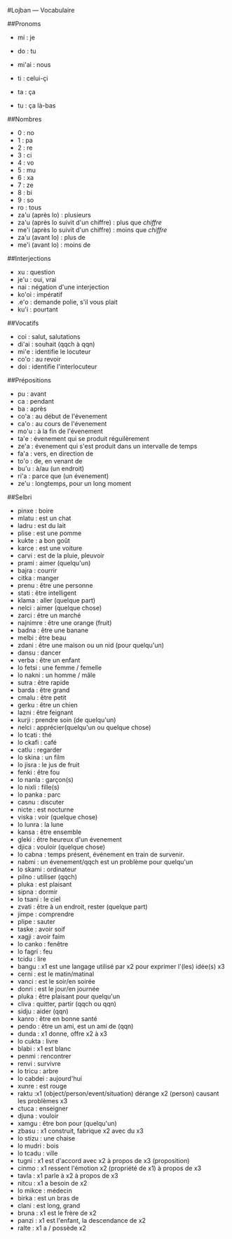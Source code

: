 #Lojban — Vocabulaire

##Pronoms

- mi : je
- do : tu
- mi'ai : nous

- ti : celui-çi
- ta : ça
- tu : ça là-bas

##Nombres

- 0 : no
- 1 : pa
- 2 : re
- 3 : ci
- 4 : vo
- 5 : mu
- 6 : xa
- 7 : ze
- 8 : bi
- 9 : so
- ro : tous
- za'u (après lo) : plusieurs
- za'u (après lo suivit d'un chiffre) : plus que *chiffre*
- me'i (après lo suivit d'un chiffre) : moins que *chiffre*
- za'u (avant lo) : plus de
- me'i (avant lo) : moins de

##Interjections

- xu : question
- je'u : oui, vrai
- nai : négation d'une interjection
- ko'oi : impératif
- .e'o : demande polie, s'il vous plait
- ku'i : pourtant

##Vocatifs

- coi : salut, salutations
- di'ai : souhait (qqch à qqn)
- mi'e : identifie le locuteur
- co'o : au revoir
- doi : identifie l'interlocuteur

##Prépositions

- pu : avant
- ca : pendant
- ba : après
- co'a : au début de l'évenement
- ca'o : au cours de l'évenement
- mo'u : à la fin de l'évenement
- ta'e : évenement qui se produit réguilèrement
- ze'a : évenement qui s'est produit dans un intervalle de temps
- fa'a : vers, en direction de
- to'o : de, en venant de
- bu'u : à/au (un endroit)
- ri'a : parce que (un évenement)
- ze'u : longtemps, pour un long moment

##Selbri

- pinxe : boire
- mlatu : est un chat
- ladru : est du lait
- plise : est une pomme
- kukte : a bon goût
- karce : est une voiture
- carvi : est de la pluie, pleuvoir
- prami : aimer (quelqu'un)
- bajra : courrir
- citka : manger
- prenu : être une personne
- stati : être intelligent
- klama : aller (quelque part)
- nelci : aimer (quelque chose)
- zarci : être un marché
- najnimre : être une orange (fruit)
- badna : être une banane
- melbi : être beau
- zdani : être une maison ou un nid (pour quelqu'un)
- dansu : dancer
- verba : être un enfant
- lo fetsi : une femme / femelle
- lo nakni : un homme / mâle
- sutra : être rapide
- barda : être grand
- cmalu : être petit
- gerku : être un chien
- lazni : être feignant
- kurji : prendre soin (de quelqu'un)
- nelci : apprécier(quelqu'un ou quelque chose)
- lo tcati : thé
- lo ckafi : café
- catlu : regarder
- lo skina : un film
- lo jisra : le jus de fruit
- fenki : être fou
- lo nanla : garçon(s)
- lo nixli : fille(s)
- lo panka : parc
- casnu : discuter
- nicte : est nocturne
- viska : voir (quelque chose)
- lo lunra : la lune
- kansa : être ensemble
- gleki : être heureux d'un évenement
- djica : vouloir (quelque chose)
- lo cabna : temps présent, événement en train de survenir.
- nabmi : un évenement/qqch est un problème pour quelqu'un
- lo skami : ordinateur
- pilno : utiliser (qqch)
- pluka : est plaisant
- sipna : dormir
- lo tsani : le ciel
- zvati : être à un endroit, rester (quelque part)
- jimpe : comprendre
- plipe : sauter
- taske : avoir soif
- xagji : avoir faim
- lo canko : fenêtre
- lo fagri : feu
- tcidu : lire
- bangu : x1 est une langage utilisé par x2 pour exprimer l'(les) idée(s) x3
- cerni : est le matin/matinal
- vanci : est le soir/en soirée
- donri : est le jour/en journée
- pluka : être plaisant pour quelqu'un
- cliva : quitter, partir (qqch ou qqn)
- sidju : aider (qqn)
- kanro : être en bonne santé
- pendo : être un ami, est un ami de (qqn)
- dunda : x1 donne, offre x2 à x3
- lo cukta : livre
- blabi : x1 est blanc
- penmi : rencontrer
- renvi : survivre
- lo tricu : arbre
- lo cabdei : aujourd'hui
- xunre : est rouge
- raktu :x1 (object/person/event/situation) dérange x2 (person) causant les problèmes x3
- ctuca : enseigner
- djuna : vouloir
- xamgu : être bon pour (quelqu'un)
- zbasu : x1 construit, fabrique x2 avec du x3
- lo stizu : une chaise
- lo mudri : bois
- lo tcadu : ville
- tugni : x1 est d'accord avec x2 à propos de x3 (proposition)
- cinmo : x1 ressent l'émotion x2 (propriété de x1) à propos de x3
- tavla : x1 parle à x2 à propos de x3
- nitcu : x1 a besoin de x2
- lo mikce : médecin
- birka : est un bras de
- clani : est long, grand
- bruna : x1 est le frère de x2
- panzi : x1 est l'enfant, la descendance de x2
- ralte : x1 a / possède x2
